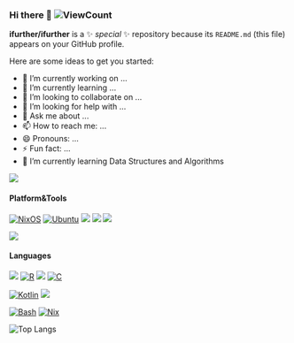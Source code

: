 ### Hi there 👋 ![ViewCount](https://views.whatilearened.today/views/github/ifurther/ifurther.svg)


**ifurther/ifurther** is a ✨ _special_ ✨ repository because its `README.md` (this file) appears on your GitHub profile.

Here are some ideas to get you started:

- 🔭 I’m currently working on ...
- 🌱 I’m currently learning ...
- 👯 I’m looking to collaborate on ...
- 🤔 I’m looking for help with ...
- 💬 Ask me about ...
- 📫 How to reach me: ...
- 😄 Pronouns: ...
- ⚡ Fun fact: ...
- 🌱 I’m currently learning Data Structures and Algorithms

![](https://github-readme-stats.vercel.app/api?username=ifurther&show_icons=true)



#### Platform&Tools

[![NixOS](https://img.shields.io/badge/NixOS-5277C3?logo=nixos&logoColor=fff)](#)
[![Ubuntu](https://img.shields.io/badge/Ubuntu-E95420?logo=ubuntu&logoColor=white)](#)
[![](https://img.shields.io/badge/Archlinux-Stable-blue?style=flat-square&logo=Archlinux)](https://www.archlinux.org/)
[![](https://img.shields.io/badge/Visual%20Studio%20%20-Code-blue?style=flat-square&logo=visualstudiocode&logoColor=white)](https://code.visualstudio.com/)
[![](https://img.shields.io/badge/Windows-11-2376bc?style=flat-square&logo=windows&logoColor=white)](https://www.microsoft.com/windows/get-windows-10)


[![](https://img.shields.io/badge/-Docker-2496ED?style=flat-square&logo=docker&logoColor=ffffff)](https://www.docker.com/)


#### Languages

[![](https://img.shields.io/badge/-Python-3776AB?style=flat-square&logo=python&logoColor=white)](https://www.python.org/)
[![R](https://img.shields.io/badge/R-%23276DC3.svg?logo=r&logoColor=white)](#)
[![](https://img.shields.io/badge/-CPP-critical?style=flat-square&logo=cplusplus)](https://en.cppreference.com)
[![C](https://img.shields.io/badge/C-00599C?logo=c&logoColor=white)](#)

[![Kotlin](https://img.shields.io/badge/Kotlin-%237F52FF.svg?logo=kotlin&logoColor=white)](#)
[![](https://img.shields.io/badge/-Go-00ADD8?style=flat-square&logo=go&logoColor=white)](https://golang.org/)

[![Bash](https://img.shields.io/badge/Bash-4EAA25?logo=gnubash&logoColor=fff)](#)
[![Nix](https://img.shields.io/badge/Nix-5277C3.svg?&logo=NixOS&logoColor=white)](#)


![Top Langs](https://github-readme-stats.vercel.app/api/top-langs/?username=ifurther&layout=compact&hide=html,css)

